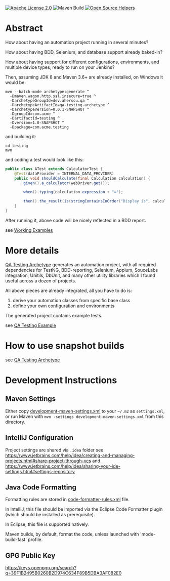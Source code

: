 [![Apache License 2.0](https://img.shields.io/badge/license-apache2-red.svg?style=flat-square)](http://opensource.org/licenses/Apache-2.0)
![Maven Build](https://github.com/adrian-herscu/qa-automation/actions/workflows/maven.yml/badge.svg)
[![Open Source Helpers](https://www.codetriage.com/adrian-herscu/qa-automation/badges/users.svg)](https://www.codetriage.com/adrian-herscu/qa-automation)

# Abstract

How about having an automation project running in several minutes?

How about having BDD, Selenium, and database support already baked-in?

How about having support for different configurations, environments,
and multiple device types, ready to run on your Jenkins?

Then, assuming JDK 8 and Maven 3.6+ are already installed,
on Windows it would be:
```shell
mvn --batch-mode archetype:generate ^
  -Dmaven.wagon.http.ssl.insecure=true ^
  -DarchetypeGroupId=dev.aherscu.qa ^
  -DarchetypeArtifactId=qa-testing-archetype ^
  -DarchetypeVersion=0.0.1-SNAPSHOT ^
  -DgroupId=com.acme ^
  -DartifactId=testing ^
  -Dversion=1.0-SNAPSHOT ^
  -Dpackage=com.acme.testing
```

and building it:
```shell
cd testing
mvn
```

and coding a test would look like this:
```java
public class ATest extends CalculatorTest {
    @Test(dataProvider = INTERNAL_DATA_PROVIDER)
    public void shouldCalculate(final Calculation calculation) {
        given().a_calculator(webDriver.get());

        when().typing(calculation.expression + "=");

        then().the_result(is(stringContainsInOrder("Display is", calculation.result)));
    }
}
```

After running it, above code will be nicely reflected in a BDD report.

see [Working Examples](qa-testing-example/README.md) 

# More details
[QA Testing Archetype](qa-testing-archetype/README.md) generates an automation
project, with all required dependencies for TestNG, BDD-reporting, Selenium,
Appium, SouceLabs integration, Unitils, DbUnit, and many other utility libraries
which I found useful across a dozen of projects.

All above pieces are already integrated, all you have to do is:
1. derive your automation classes from specific base class
2. define your own configuration and environments

The generated project contains example tests.

see [QA Testing Example](qa-testing-example/README.md)

# How to use snapshot builds

see [QA Testing Archetype](qa-testing-archetype/README.md)

# Development Instructions

## Maven Settings

Either copy [development-maven-settings.xml](development-maven-settings.xml) to
your `~/.m2` as `settings.xml`, or run Maven with
`mvn -settings development-maven-settings.xml` from this directory.

## IntelliJ Configuration

Project settings are shared via `.idea` folder
see <https://www.jetbrains.com/help/idea/creating-and-managing-projects.html#share-project-through-vcs>
and <https://www.jetbrains.com/help/idea/sharing-your-ide-settings.html#settings-repository>

## Java Code Formatting

Formatting rules are stored in
[code-formatter-rules.xml](code-formatter-rules.xml) file.

In IntelliJ, this file should be imported via the Eclipse Code Formatter plugin
(which should be installed as prerequisite).

In Eclipse, this file is supported natively.

Maven builds, by default, format the code, unless launched with
'mode-build-fast' profile. 

## GPG Public Key
<https://keys.openpgp.org/search?q=39F1B2495B0260B2D974C634F89B5DBA3AF082E0>
